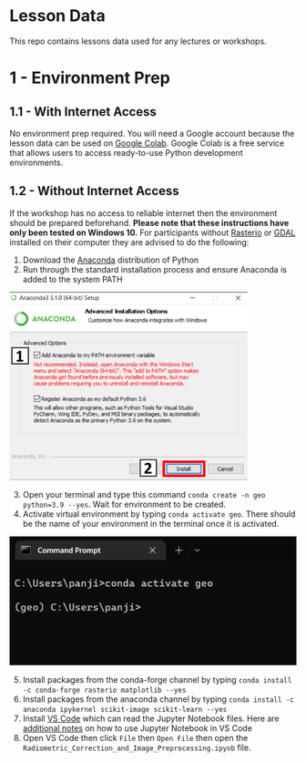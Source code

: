 # Lesson Data
This repo contains lessons data used for any lectures or workshops.

# 1 - Environment Prep

## 1.1 - With Internet Access
No environment prep required. You will need a Google account because the lesson data can be used on [Google Colab](https://colab.research.google.com/).
Google Colab is a free service that allows users to access ready-to-use Python development environments.

## 1.2 - Without Internet Access
If the workshop has no access to reliable internet then the environment should be prepared beforehand. **Please note that these instructions have only been tested on Windows 10.** For participants without
[Rasterio](https://rasterio.readthedocs.io/en/latest/) or [GDAL](https://gdal.org/) installed on their computer they are advised to do the following:

1. Download the [Anaconda](https://www.anaconda.com/) distribution of Python
2. Run through the standard installation process and ensure Anaconda is added to the system PATH


![Anaconda Setup](/docs/anaconda-installation.png "Anaconda Setup")


3. Open your terminal and type this command `conda create -n geo python=3.9 --yes`. Wait for environment to be created.
4. Activate virtual environment by typing `conda activate geo`. There should be the name of your environment in the terminal once it is activated.

![Activate virtual environment](/docs/activate-env.png "Activating virtual environment")


5. Install packages from the conda-forge channel by typing `conda install -c conda-forge rasterio matplotlib --yes`
6. Install packages from the anaconda channel by typing `conda install -c anaconda ipykernel scikit-image scikit-learn --yes`
7. Install [VS Code](https://code.visualstudio.com) which can read the Jupyter Notebook files. Here are [additional notes](https://code.visualstudio.com/docs/datascience/jupyter-notebooks) on how to use Jupyter Notebook in VS Code
8. Open VS Code then click `File` then `Open File` then open the `Radiometric_Correction_and_Image_Preprocessing.ipynb` file.